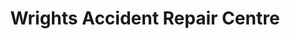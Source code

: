 ---
title: "Wrights Accident Repair Centre"
url: /derby/wrights-accident-repair-centre/
shop: car repair
---